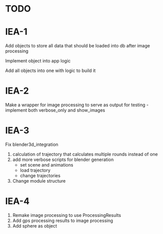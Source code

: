 # TODO

# IEA-1 
Add objects to store all data that should be loaded into db after image processing

Implement object into app logic

Add all objects into one with logic to build it

# IEA-2
Make a wrapper for image processing to serve as output for testing - 
implement both verbose_only and show_images

# IEA-3
Fix blender3d_integration
1. calculation of trajectory that calculates multiple rounds instead of one
2. add more verbose scripts for blender generation 
   - set scene and animations
   - load trajectory
   - change trajectories
3. Change module structure

# IEA-4
1. Remake image processing to use ProcessingResults
2. Add gps processing results to image processing
3. Add sphere as object
